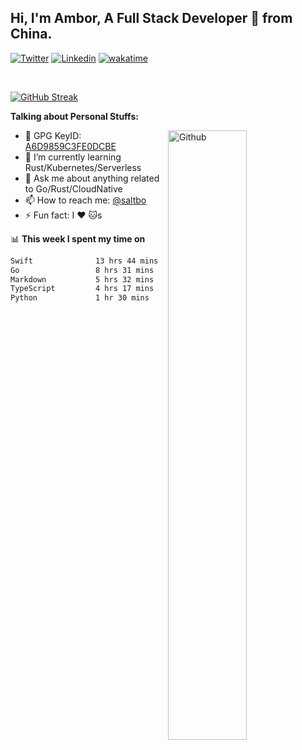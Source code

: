 ## Hi, I'm Ambor, A Full Stack Developer 🚀 from China.

[![Twitter](https://img.shields.io/badge/-saltbo-1ca0f1?style=flat&logo=twitter&logoColor=white)](https://twitter.com/rdsaltbo)
[![Linkedin](https://img.shields.io/badge/-saltbo-blue?style=flat&logo=Linkedin&logoColor=white)](https://www.linkedin.com/in/saltbo/)
[![wakatime](https://wakatime.com/badge/user/f82b1c77-faab-48cd-aef5-a12c0aff104b.svg)](https://wakatime.com/@f82b1c77-faab-48cd-aef5-a12c0aff104b)

&nbsp;  

[![GitHub Streak](https://streak-stats.demolab.com/?user=saltbo&hide_border=true&date_format=M%20j%5B%2C%20Y%5D)](https://git.io/streak-stats)


**Talking about Personal Stuffs:**
<!-- Any image aligned to the right. Beware the width  -->
<img width="50%" align="right" alt="Github" src="https://raw.githubusercontent.com/saltbo/saltbo/master/images/git-header.svg" />

- 🤘 GPG KeyID: [A6D9859C3FE0DCBE](https://saltbo.cn/pgp_keys.asc)
- 🌱 I’m currently learning Rust/Kubernetes/Serverless
- 💬 Ask me about anything related to Go/Rust/CloudNative
- 📫 How to reach me: [@saltbo](https://t.me/saltbo)
- ⚡ Fun fact: I :heart: :cat:s


📊 **This week I spent my time on**
<!--START_SECTION:waka-->

```txt
Swift              13 hrs 44 mins  █████████▓░░░░░░░░░░░░░░░   38.10 %
Go                 8 hrs 31 mins   ██████░░░░░░░░░░░░░░░░░░░   23.63 %
Markdown           5 hrs 32 mins   ████░░░░░░░░░░░░░░░░░░░░░   15.36 %
TypeScript         4 hrs 17 mins   ███░░░░░░░░░░░░░░░░░░░░░░   11.91 %
Python             1 hr 30 mins    █░░░░░░░░░░░░░░░░░░░░░░░░   04.17 %
```

<!--END_SECTION:waka-->
